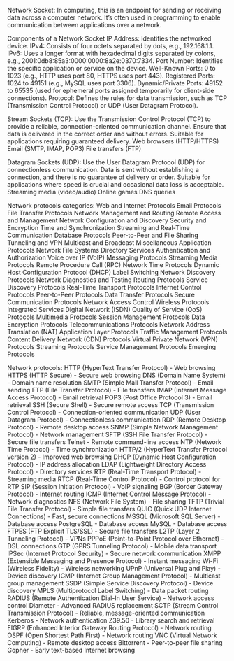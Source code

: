 Network Socket: In computing, this is an endpoint for sending or receiving data across a computer network. It’s often used in programming to enable communication between applications over a network.

Components of a Network Socket
	IP Address: Identifies the networked device.
		IPv4: Consists of four octets separated by dots, e.g., 192.168.1.1.
		IPv6: Uses a longer format with hexadecimal digits separated by colons, e.g., 2001:0db8:85a3:0000:0000:8a2e:0370:7334.
	Port Number: Identifies the specific application or service on the device.
		Well-Known Ports: 0 to 1023 (e.g., HTTP uses port 80, HTTPS uses port 443).
		Registered Ports: 1024 to 49151 (e.g., MySQL uses port 3306).
		Dynamic/Private Ports: 49152 to 65535 (used for ephemeral ports assigned temporarily for client-side connections).
	Protocol: Defines the rules for data transmission, such as TCP (Transmission Control Protocol) or UDP (User Datagram Protocol).

Stream Sockets (TCP):
	Use the Transmission Control Protocol (TCP) to provide a reliable, connection-oriented communication channel.
	Ensure that data is delivered in the correct order and without errors.
	Suitable for applications requiring guaranteed delivery.
		Web browsers (HTTP/HTTPS)
		Email (SMTP, IMAP, POP3)
		File transfers (FTP)

Datagram Sockets (UDP):
	Use the User Datagram Protocol (UDP) for connectionless communication.
	Data is sent without establishing a connection, and there is no guarantee of delivery or order.
	Suitable for applications where speed is crucial and occasional data loss is acceptable.
		Streaming media (video/audio)
		Online games
		DNS queries
		
		
Network protocols categories:
Web and Internet Protocols
Email Protocols
File Transfer Protocols
Network Management and Routing
Remote Access and Management
Network Configuration and Discovery
Security and Encryption
Time and Synchronization
Streaming and Real-Time Communication
Database Protocols
Peer-to-Peer and File Sharing
Tunneling and VPN
Multicast and Broadcast
Miscellaneous
Application Protocols
Network File Systems
Directory Services
Authentication and Authorization
Voice over IP (VoIP)
Messaging Protocols
Streaming Media Protocols
Remote Procedure Call (RPC)
Network Time Protocols
Dynamic Host Configuration Protocol (DHCP)
Label Switching
Network Discovery Protocols
Network Diagnostics and Testing
Routing Protocols
Service Discovery Protocols
Real-Time Transport Protocols
Internet Control Protocols
Peer-to-Peer Protocols
Data Transfer Protocols
Secure Communication Protocols
Network Access Control
Wireless Protocols
Integrated Services Digital Network (ISDN)
Quality of Service (QoS) Protocols
Multimedia Protocols
Session Management Protocols
Data Encryption Protocols
Telecommunications Protocols
Network Address Translation (NAT)
Application Layer Protocols
Traffic Management Protocols
Content Delivery Network (CDN) Protocols
Virtual Private Network (VPN) Protocols
Streaming Protocols
Service Management Protocols
Emerging Protocols

Network protocols:
HTTP (HyperText Transfer Protocol) - Web browsing
HTTPS (HTTP Secure) - Secure web browsing
DNS (Domain Name System) - Domain name resolution
SMTP (Simple Mail Transfer Protocol) - Email sending
FTP (File Transfer Protocol) - File transfers
IMAP (Internet Message Access Protocol) - Email retrieval
POP3 (Post Office Protocol 3) - Email retrieval
SSH (Secure Shell) - Secure remote access
TCP (Transmission Control Protocol) - Connection-oriented communication
UDP (User Datagram Protocol) - Connectionless communication
RDP (Remote Desktop Protocol) - Remote desktop access
SNMP (Simple Network Management Protocol) - Network management
SFTP (SSH File Transfer Protocol) - Secure file transfers
Telnet - Remote command-line access
NTP (Network Time Protocol) - Time synchronization
HTTP/2 (HyperText Transfer Protocol version 2) - Improved web browsing
DHCP (Dynamic Host Configuration Protocol) - IP address allocation
LDAP (Lightweight Directory Access Protocol) - Directory services
RTP (Real-Time Transport Protocol) - Streaming media
RTCP (Real-Time Control Protocol) - Control protocol for RTP
SIP (Session Initiation Protocol) - VoIP signaling
BGP (Border Gateway Protocol) - Internet routing
ICMP (Internet Control Message Protocol) - Network diagnostics
NFS (Network File System) - File sharing
TFTP (Trivial File Transfer Protocol) - Simple file transfers
QUIC (Quick UDP Internet Connections) - Fast, secure connections
MSSQL (Microsoft SQL Server) - Database access
PostgreSQL - Database access
MySQL - Database access
FTPES (FTP Explicit TLS/SSL) - Secure file transfers
L2TP (Layer 2 Tunneling Protocol) - VPNs
PPPoE (Point-to-Point Protocol over Ethernet) - DSL connections
GTP (GPRS Tunneling Protocol) - Mobile data transport
IPSec (Internet Protocol Security) - Secure network communication
XMPP (Extensible Messaging and Presence Protocol) - Instant messaging
Wi-Fi (Wireless Fidelity) - Wireless networking
UPnP (Universal Plug and Play) - Device discovery
IGMP (Internet Group Management Protocol) - Multicast group management
SSDP (Simple Service Discovery Protocol) - Device discovery
MPLS (Multiprotocol Label Switching) - Data packet routing
RADIUS (Remote Authentication Dial-In User Service) - Network access control
Diameter - Advanced RADIUS replacement
SCTP (Stream Control Transmission Protocol) - Reliable, message-oriented communication
Kerberos - Network authentication
Z39.50 - Library search and retrieval
EIGRP (Enhanced Interior Gateway Routing Protocol) - Network routing
OSPF (Open Shortest Path First) - Network routing
VNC (Virtual Network Computing) - Remote desktop access
Bittorrent - Peer-to-peer file sharing
Gopher - Early text-based Internet browsing